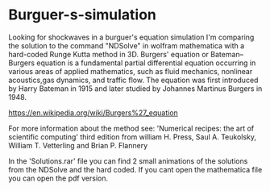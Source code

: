 # Burguer-s-simulation
Looking for shockwaves in a burguer's equation simulation
I'm comparing the solution to the command "NDSolve" in wolfram mathematica with a hard-coded Runge Kutta method in 3D.
Burgers' equation or Bateman–Burgers equation is a fundamental partial differential equation occurring in various areas of applied mathematics, such as fluid mechanics, nonlinear acoustics,gas dynamics, and traffic flow. The equation was first introduced by Harry Bateman in 1915 and later studied by Johannes Martinus Burgers in 1948.

https://en.wikipedia.org/wiki/Burgers%27_equation


For more information about the method see: 'Numerical recipes: the art of scientific computing' third edition from william H. Press, Saul A. Teukolsky, William T. Vetterling and Brian P. Flannery


In the 'Solutions.rar' file you can find 2 small animations of the solutions from the NDSolve and the hard coded. If you cant open the mathematica file you can open the pdf version.
